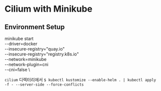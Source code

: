 # Cilium with Minikube

## Environment Setup

minikube start \
  --driver=docker \
  --insecure-registry="quay.io" \
  --insecure-registry="registry.k8s.io" \
  --network=minikube \
  --network-plugin=cni \
  --cni=false \

`cilium` 디렉터리에서 `$ kubectl kustomize --enable-helm . | kubectl apply -f - --server-side --force-conflicts`

